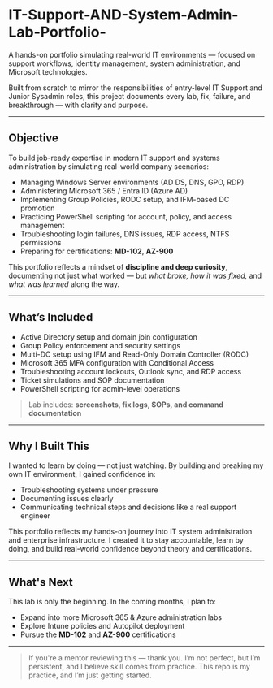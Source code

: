 # IT-Support-AND-System-Admin-Lab-Portfolio-

A hands-on portfolio simulating real-world IT environments — focused on support workflows, identity management, system administration, and Microsoft technologies.

Built from scratch to mirror the responsibilities of entry-level IT Support and Junior Sysadmin roles, this project documents every lab, fix, failure, and breakthrough — with clarity and purpose.


---

## Objective

To build job-ready expertise in modern IT support and systems administration by simulating real-world company scenarios:

- Managing Windows Server environments (AD DS, DNS, GPO, RDP)
- Administering Microsoft 365 / Entra ID (Azure AD)
- Implementing Group Policies, RODC setup, and IFM-based DC promotion
- Practicing PowerShell scripting for account, policy, and access management
- Troubleshooting login failures, DNS issues, RDP access, NTFS permissions
- Preparing for certifications: **MD-102**, **AZ-900**

This portfolio reflects a mindset of **discipline and deep curiosity**, documenting not just what worked — but *what broke, how it was fixed,* and *what was learned* along the way.

---

## What’s Included

- Active Directory setup and domain join configuration  
- Group Policy enforcement and security settings  
- Multi-DC setup using IFM and Read-Only Domain Controller (RODC)  
- Microsoft 365 MFA configuration with Conditional Access  
- Troubleshooting account lockouts, Outlook sync, and RDP access  
- Ticket simulations and SOP documentation  
- PowerShell scripting for admin-level operations  

> Lab includes: **screenshots, fix logs, SOPs, and command documentation**

---

## Why I Built This

I wanted to learn by doing — not just watching. By building and breaking my own IT environment, I gained confidence in:

- Troubleshooting systems under pressure  
- Documenting issues clearly  
- Communicating technical steps and decisions like a real support engineer  

This portfolio reflects my hands-on journey into IT system administration and enterprise infrastructure. I created it to stay accountable, learn by doing, and build real-world confidence beyond theory and certifications.

---

## What's Next

This lab is only the beginning. In the coming months, I plan to:

- Expand into more Microsoft 365 & Azure administration labs  
- Explore Intune policies and Autopilot deployment
- Pursue the **MD-102** and **AZ-900** certifications  

---

> If you're a mentor reviewing this — thank you. I’m not perfect, but I’m persistent, and I believe skill comes from practice. This repo is my practice, and I’m just getting started.
